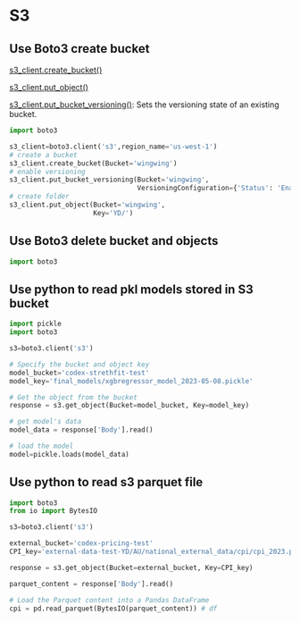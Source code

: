 # S3



## Use Boto3 create bucket

[s3_client.create_bucket()](https://boto3.amazonaws.com/v1/documentation/api/latest/reference/services/s3/client/create_bucket.html)

[s3_client.put_object()](https://boto3.amazonaws.com/v1/documentation/api/latest/reference/services/s3/client/put_object.html)

[s3_client.put_bucket_versioning()](https://boto3.amazonaws.com/v1/documentation/api/latest/reference/services/s3/client/put_bucket_versioning.html): Sets the versioning state of an existing bucket.

```python
import boto3

s3_client=boto3.client('s3',region_name='us-west-1')
# create a bucket
s3_client.create_bucket(Bucket='wingwing')
# enable versioning
s3_client.put_bucket_versioning(Bucket='wingwing',
                                VersioningConfiguration={'Status': 'Enabled'})
# create folder
s3_client.put_object(Bucket='wingwing',
                     Key='YD/')
```



## Use Boto3 delete bucket and objects

```python
import boto3


```









## Use python to read pkl models stored in S3 bucket

```python
import pickle
import boto3

s3=boto3.client('s3')

# Specify the bucket and object key
model_bucket='codex-strethfit-test'
model_key='final_models/xgbregressor_model_2023-05-08.pickle'

# Get the object from the bucket
response = s3.get_object(Bucket=model_bucket, Key=model_key)

# get model's data
model_data = response['Body'].read()

# load the model
model=pickle.loads(model_data)
```





## Use python to read s3 parquet file

```python
import boto3
from io import BytesIO

s3=boto3.client('s3')

external_bucket='codex-pricing-test'
CPI_key='external-data-test-YD/AU/national_external_data/cpi/cpi_2023.parquet'

response = s3.get_object(Bucket=external_bucket, Key=CPI_key)

parquet_content = response['Body'].read()

# Load the Parquet content into a Pandas DataFrame
cpi = pd.read_parquet(BytesIO(parquet_content)) # df
```


